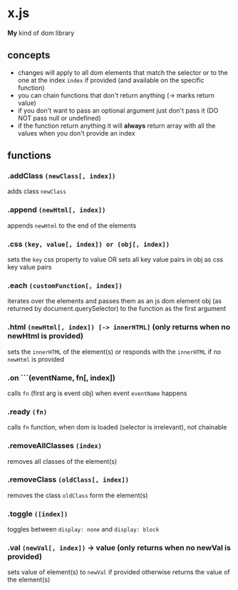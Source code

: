 # x.js
**My** kind of dom library

## concepts
- changes will apply to all dom elements that match the selector or to the one at the index ```index``` if provided (and available on the specific function)
- you can chain functions that don't return anything (-> marks return value)
- if you don't want to pass an optional argument just don't pass it (DO NOT pass null or undefined)
- if the function return anything it will **always** return array with all the values when you don't provide an index

## functions

### .addClass ```(newClass[, index])```
adds class ```newClass```

### .append ```(newHtml[, index])```
appends ```newHtml``` to the end of the elements

### .css ```(key, value[, index]) or (obj[, index])```
sets the ```key``` css property to value OR sets all key value pairs in obj as css key value pairs

### .each ```(customFunction[, index])```
iterates over the elements and passes them as an js dom element obj (as returned by document.querySelector) to the function as the first argument

### .html ```(newHtml[, index]) [-> innerHTML]``` (only returns when no newHtml is provided)
sets the ```innerHTML``` of the element(s) or responds with the ```innerHTML``` if no ```newHtml``` is provided

### .on ```(eventName, fn[, index])
calls ```fn``` (first arg is event obj) when event ```eventName``` happens

### .ready ```(fn)```
calls ```fn``` function, when dom is loaded (selector is irrelevant), not chainable

### .removeAllClasses ```(index)```
removes all classes of the element(s)

### .removeClass ```(oldClass[, index])```
removes the class ```oldClass``` form the element(s)

### .toggle ```([index])```
toggles between ```display: none``` and ```display: block```

### .val ```(newVal[, index])``` -> value (only returns when no newVal is provided)
sets value of element(s) to ```newVal``` if provided otherwise returns the value of the element(s)